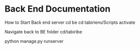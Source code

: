 # Back End Documentation


How to Start Back end server
cd be
cd tabirienv/Scripts
activate


Navigate back to BE  folder
cd/tabiribe

python manage.py runserver